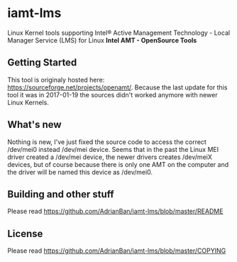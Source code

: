 # iamt-lms
Linux Kernel tools supporting Intel® Active Management Technology - Local Manager Service (LMS) for Linux 
**Intel AMT - OpenSource Tools**

## Getting Started
This tool is originaly hosted here: https://sourceforge.net/projects/openamt/. Because the last update for this tool it was in 2017-01-19 the sources didn't worked anymore with newer Linux Kernels.

## What's new
Nothing is new, I've just fixed the source code to access the correct /dev/mei0 instead /dev/mei device. Seems that in the past the Linux MEI driver created a /dev/mei device, the newer drivers creates /dev/meiX devices, but of course because there is only one AMT on the computer and the driver will be named this device as /dev/mei0.

## Building and other stuff
Please read https://github.com/AdrianBan/iamt-lms/blob/master/README

## License
Please read https://github.com/AdrianBan/iamt-lms/blob/master/COPYING

